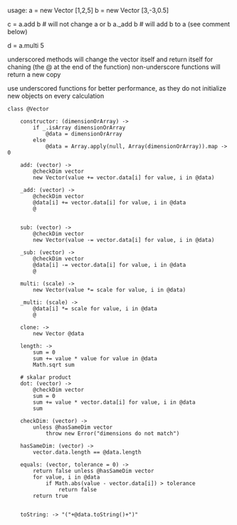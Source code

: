 
usage: 
a = new Vector [1,2,5]
b = new Vector [3,-3,0.5]

c = a.add b  # will not change a or b
a._add b # will add b to a (see comment below)

d = a.multi 5




underscored methods will change the vector itself and return itself for chaning (the @ at the end of the function)
non-underscore functions will return a new copy

use underscored functions for better performance, as they do not initialize new objects on every calculation

	class @Vector

		constructor: (dimensionOrArray) ->
			if _.isArray dimensionOrArray
				@data = dimensionOrArray
			else
				@data = Array.apply(null, Array(dimensionOrArray)).map -> 0
			
		add: (vector) ->
			@checkDim vector
			new Vector(value += vector.data[i] for value, i in @data)

		_add: (vector) ->
			@checkDim vector
			@data[i] += vector.data[i] for value, i in @data
			@
				

		sub: (vector) ->
			@checkDim vector
			new Vector(value -= vector.data[i] for value, i in @data)

		_sub: (vector) ->
			@checkDim vector
			@data[i] -= vector.data[i] for value, i in @data
			@

		multi: (scale) ->
			new Vector(value *= scale for value, i in @data)

		_multi: (scale) ->
			@data[i] *= scale for value, i in @data
			@ 

		clone: ->
			new Vector @data

		length: ->
			sum = 0
			sum += value * value for value in @data
			Math.sqrt sum

		# skalar product
		dot: (vector) ->
			@checkDim vector
			sum = 0
			sum += value * vector.data[i] for value, i in @data
			sum

		checkDim: (vector) ->
			unless @hasSameDim vector
				throw new Error("dimensions do not match")

		hasSameDim: (vector) ->
			vector.data.length == @data.length

		equals: (vector, tolerance = 0) ->
			return false unless @hasSameDim vector
			for value, i in @data
				if Math.abs(value - vector.data[i]) > tolerance
					return false
			return true


		toString: -> "("+@data.toString()+")"

